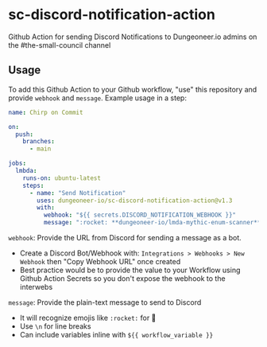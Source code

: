 # sc-discord-notification-action

Github Action for sending Discord Notifications to Dungeoneer.io admins on the #the-small-council channel

## Usage
To add this Github Action to your Github workflow, "use" this repository and provide `webhook` and `message`. Example usage in a step:

```yml
name: Chirp on Commit

on:
  push:
    branches:
      - main

jobs: 
  lmbda: 
    runs-on: ubuntu-latest
    steps: 
      - name: "Send Notification"
        uses: dungeoneer-io/sc-discord-notification-action@v1.3
        with:
          webhook: "${{ secrets.DISCORD_NOTIFICATION_WEBHOOK }}"
          message: ":rocket: **dungeoneer-io/lmda-mythic-enum-scanner** lambda deployed\n```\n${{ github.event.head_commit.message }}\n```\n\n"
```

`webhook`: Provide the URL from Discord for sending a message as a bot. 
- Create a Discord Bot/Webhook with: `Integrations > Webhooks > New Webhook` then "Copy Webhook URL" once created
- Best practice would be to provide the value to your Workflow using Github Action Secrets so you don't expose the webhook to the interwebs

`message`: Provide the plain-text message to send to Discord
- It will recognize emojis like `:rocket:` for :rocket:
- Use `\n` for line breaks
- Can include variables inline with `${{ workflow_variable }}`
